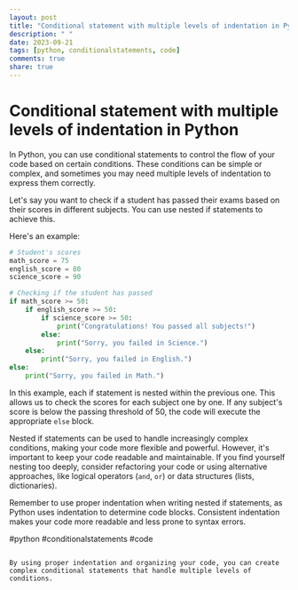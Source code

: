 ```yaml
---
layout: post
title: "Conditional statement with multiple levels of indentation in Python"
description: " "
date: 2023-09-21
tags: [python, conditionalstatements, code]
comments: true
share: true
---
```

# Conditional statement with multiple levels of indentation in Python

In Python, you can use conditional statements to control the flow of your code based on certain conditions. These conditions can be simple or complex, and sometimes you may need multiple levels of indentation to express them correctly.

Let's say you want to check if a student has passed their exams based on their scores in different subjects. You can use nested if statements to achieve this.

Here's an example:

```python
# Student's scores
math_score = 75
english_score = 80
science_score = 90

# Checking if the student has passed
if math_score >= 50:
    if english_score >= 50:
        if science_score >= 50:
            print("Congratulations! You passed all subjects!")
        else:
            print("Sorry, you failed in Science.")
    else:
        print("Sorry, you failed in English.")
else:
    print("Sorry, you failed in Math.")
```

In this example, each if statement is nested within the previous one. This allows us to check the scores for each subject one by one. If any subject's score is below the passing threshold of 50, the code will execute the appropriate `else` block.

Nested if statements can be used to handle increasingly complex conditions, making your code more flexible and powerful. However, it's important to keep your code readable and maintainable. If you find yourself nesting too deeply, consider refactoring your code or using alternative approaches, like logical operators (`and`, `or`) or data structures (lists, dictionaries).

Remember to use proper indentation when writing nested if statements, as Python uses indentation to determine code blocks. Consistent indentation makes your code more readable and less prone to syntax errors.

#python #conditionalstatements #code
```

By using proper indentation and organizing your code, you can create complex conditional statements that handle multiple levels of conditions.